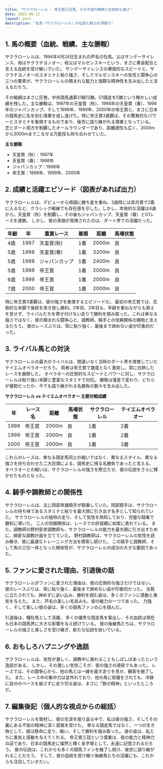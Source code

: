 ```yaml
---
title: "サクラローレル - 帝王賞三冠馬、その不屈の精神と圧倒的な強さ"
date: 2025-06-12
layout: post
description: "名馬『サクラローレル』の伝説と魅力を深堀り"
---
```


## 1. 馬の概要（血統、戦績、主な勝鞍）

サクラローレルは、1994年4月24日生まれの芦毛の牡馬。父はサンデーサイレンス、母はサクラチヨノオー、母父はマルゼンスキーという、まさに黄金配合と言える血統を受け継いでいた。  サンデーサイレンスの爆発的なスピードと、サクラチヨノオーのスタミナと粘り強さ、そしてマルゼンスキーの気性と闘争心の三つの要素が、サクラローレルの類まれな能力と強靭な精神性を生み出したと言えるだろう。

その戦績はまさに圧巻。中央競馬通算21戦12勝。G1競走を5勝という輝かしい成績を残した。主な勝鞍は、1997年の天皇賞（秋）、1998年の天皇賞（春）、1998年のジャパンカップ、そして1998年、1999年、2000年の帝王賞と、まさに日本の競馬史に名を刻む偉業を成し遂げた。特に帝王賞3連覇は、その驚異的なパワーとスタミナを象徴するものであり、後世に語り継がれる偉業となっている。  芝とダート両方を制覇したオールラウンダーであり、距離適性も広く、2000mから3000mまでこなせる万能性も持ち合わせていた。

**主な勝鞍**

* 天皇賞（秋）：1997年
* 天皇賞（春）：1998年
* ジャパンカップ：1998年
* 帝王賞：1998年、1999年、2000年


## 2. 成績と活躍エピソード（図表があれば出力）

サクラローレルは、デビューから順調に勝ち星を重ね、3歳時には皐月賞で2着に入るなど、クラシック戦線でも存在感を示した。しかし、本格的な活躍は4歳から。天皇賞（秋）を制覇し、その後もジャパンカップ、天皇賞（春）とG1レースを連勝。  しかし、彼の真価が発揮されたのは、ダート界での活躍だった。

| 年齢 | 年 | 重賞レース | 着順 | 距離 | 馬場状態 |
|---|---|---|---|---|---|
| 4歳 | 1997 | 天皇賞(秋) | 1着 | 2000m | 良 |
| 5歳 | 1998 | 天皇賞(春) | 1着 | 3200m | 良 |
| 5歳 | 1998 | ジャパンカップ | 1着 | 2400m | 良 |
| 5歳 | 1998 | 帝王賞 | 1着 | 2000m | 良 |
| 6歳 | 1999 | 帝王賞 | 1着 | 2000m | 良 |
| 7歳 | 2000 | 帝王賞 | 1着 | 2000m | 良 |


特に帝王賞3連覇は、彼の強さを象徴するエピソードだ。  最初の帝王賞では、圧倒的な末脚で後続を突き放し勝利。2年目、3年目も、年齢を重ねながらも衰えを見せず、ライバルたちを寄せ付けない走りで勝利を掴み取った。これは単なる強さではなく、彼の類まれな闘争心と、調教師、騎手との信頼関係の賜物と言えるだろう。  彼のレースぶりは、常に粘り強く、最後まで諦めない姿が印象的だった。


## 3. ライバル馬との対決

サクラローレルの最大のライバルは、間違いなく当時のダート界を席巻していたテイエムオペラオーだろう。  両者は帝王賞で幾度となく激突し、常に白熱したレースを展開した。  オペラオーの圧倒的なスピードとパワーに対し、サクラローレルは粘り強い末脚と豊富なスタミナで対抗。  勝敗は僅差で変わり、どちらが優勢だったか、今でも語り継がれる名勝負の数々を生み出した。

**サクラローレル vs テイエムオペラオー 主要対戦成績**

| 年 | レース名 | 距離 | 馬場状態 | サクラローレル | テイエムオペラオー |
|---|---|---|---|---|---|
| 1998 | 帝王賞 | 2000m | 良 | 1着 | 2着 |
| 1999 | 帝王賞 | 2000m | 良 | 1着 | 2着 |
| 2000 | 帝王賞 | 2000m | 良 | 1着 | 3着 |


これらのレースは、単なる競走馬同士の戦いではなく、異なるスタイル、異なる強さを持ち合わせた二大巨頭による、競馬史に残る名勝負であったと言える。  オペラオーとの戦いは、サクラローレルの強さを際立たせ、彼の伝説をさらに輝かせたものとなった。


## 4. 騎手や調教師との関係性

サクラローレルは、主に岡部幸雄騎手が騎乗していた。岡部騎手は、サクラローレルの持ち味であるスタミナと粘りを最大限に引き出す名手として知られていた。  サクラローレルの独特の走り、そして気性を熟知しており、完璧な騎乗で勝利に導いた。  二人の信頼関係は、レースでの好成績に如実に表れている。  また、調教師の野村彰彦調教師も、サクラローレルの能力を最大限に引き出すために、綿密な調教計画を立てていた。  野村調教師は、サクラローレルの気性を読み解き、彼に最適なトレーニング方法を模索し続けた。  この騎手と調教師、そして馬の三位一体となった関係性が、サクラローレルの成功の大きな要因であった。


## 5. ファンに愛された理由、引退後の話

サクラローレルがファンに愛された理由は、彼の圧倒的な強さだけではない。  彼のレースぶりは、常に粘り強く、最後まで諦めない姿が印象的だった。  劣勢に立たされても、諦めずに追い込み、勝利を掴む姿は、多くのファンに感動と勇気を与えた。  また、芦毛の美しい毛並みも、彼の魅力の一つであった。  力強く、そして美しい彼の姿は、多くの競馬ファンの心を掴んだ。

引退後は、種牡馬として活躍。  多くの優秀な競走馬を輩出し、その血統は現在も日本の競馬界に大きな影響を与え続けている。  彼の後継馬たちは、サクラローレルの強さと美しさを受け継ぎ、新たな伝説を紡いでいる。


## 6. おもしろハプニングや逸話

サクラローレルは、気性が激しく、調教中に暴れることもしばしばあったという逸話がある。  しかし、その激しい気性こそが、彼の強さの源泉でもあった。  レースでは、その闘争心から、他の馬とは一線を画す走りを見せ、観客を魅了した。  また、レース中の集中力は並外れており、他の馬に邪魔をされても、冷静に自分のペースを崩さずに走り切る姿は、まさに「鉄の精神」といったところだ。


## 7. 編集後記（個人的な視点からの総括）

サクラローレルを取材し、彼の生涯を振り返る中で、私は彼の強さ、そしてその裏にある不屈の精神に深く感銘を受けた。  単なる競走馬ではなく、一つの生き物として、彼は懸命に走り、戦い、そして勝利を掴み取った。  彼の姿は、私たちに勇気と感動を与えてくれる。  帝王賞三冠という偉業は、彼の能力と精神力の証であり、日本の競馬史に燦然と輝く金字塔として、永遠に記憶されるだろう。  彼の伝説は、これからも多くの競馬ファンを魅了し続け、後世に語り継がれることだろう。  そして、彼の血統を受け継ぐ後継馬たちの活躍にも、これからも注目していきたい。
